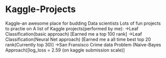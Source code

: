 # Kaggle-Projects

Kaggle-an awesome place for budding Data scientists
Lots of fun projects to practie on
A list of Kaggle projects(performed by me):
->Leaf Classification(basic approach) [Earned me a top 100 rank]
->Leaf Classification(Neural Net approach) [Earned me a all time best top 20 rank(Currently top 30)]
->San Fransisco Crime data Problem (Naive-Bayes Approach)[log_loss = 2.59 (on kaggle submission scale)]
